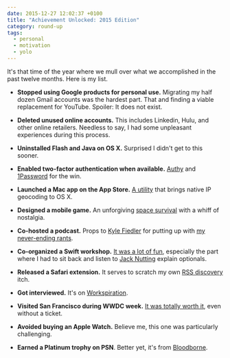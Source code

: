 ```yaml
---
date: 2015-12-27 12:02:37 +0100
title: "Achievement Unlocked: 2015 Edition"
category: round-up
tags:
  - personal
  - motivation
  - yolo
---
```


It's that time of the year where we mull over what we accomplished in the past twelve months. Here is my list.

- **Stopped using Google products for personal use.** Migrating my half dozen Gmail accounts was the hardest part. That and finding a viable replacement for YouTube. Spoiler: It does not exist.

- **Deleted unused online accounts.** This includes Linkedin, Hulu, and other online retailers. Needless to say, I had some unpleasant experiences during this process.

- **Uninstalled Flash and Java on OS X.** Surprised I didn't get to this sooner.

- **Enabled two-factor authentication when available.** [Authy] and [1Password] for the win.

- **Launched a Mac app on the App Store.** [A utility][IPinator] that brings native IP geocoding to OS X.

- **Designed a mobile game.** An unforgiving [space survival][Rototo] with a whiff of nostalgia.

- **Co-hosted a podcast.** Props to [Kyle Fiedler][Kyle] for putting up with [my never-ending rants][Tentative].

- **Co-organized a Swift workshop.** [It was a lot of fun][Codeswift], especially the part where I had to sit back and listen to [Jack Nutting][Jack] explain optionals.

- **Released a Safari extension.** It serves to scratch my own [RSS discovery][Syndicate] itch.

- **Got interviewed.** It's on [Workspiration][Interview].

- **Visited San Francisco during WWDC week.** [It was totally worth it][Chris], even without a ticket.

- **Avoided buying an Apple Watch.** Believe me, this one was particularly challenging.

- **Earned a Platinum trophy on PSN**. Better yet, it's from [Bloodborne].

[1Password]: https://agilebits.com/onepassword
[Authy]: https://www.authy.com
[Bloodborne]: https://www.playstation.com/en-us/games/bloodborne-ps4/
[Chris]: https://twitter.com/kaishin/status/608815115643686913
[Codeswift]: http://codeswift.thoughtbot.com
[Interview]: http://workspiration.org/reda-lemeden
[IPinator]: https://ipinator.kaishin.co
[Jack]: https://twitter.com/jacknutting
[Kyle]: https://twitter.com/kylefiedler
[Rototo]: http://playroto.to
[Syndicate]: https://redalemeden.com/syndicate/
[Tentative]: https://twitter.com/tentativefm
